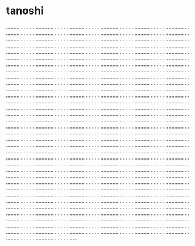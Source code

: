 # tanoshi
........................................................................................................................................................................................................................................................................................................................................................................................................................................................................................................................................................................................................................................................................................................................................................................................................................................................................................................................................................................................................................................................................................................................................................................................................................................................................................................................................................................................................................................................................................................................................................................................................................................................................................................................................................................................................................................................................................................................................................................................................................................................................................................................................................................................................................................................................................................................................................................................................................................................................................................................................................................................................................................................................................................................................................................................................................................................................................................................................................................................................................................................................................................................................................................................................................................................................................................................................................................................................................................................................................................................................................................................................................................................................................................................................................................................................................................................................................................................................................................................................................................................................................................................................................................................................................................................................................................................................................................................................................................
